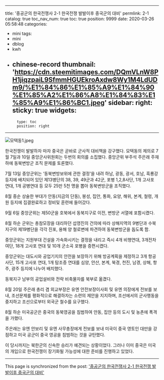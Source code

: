 
---
title: '중공군의 한국전쟁사 2-1 한국전쟁 발발이후 중국군의 대비'
permlink: 2-1
catalog: true
toc_nav_num: true
toc: true
position: 9999
date: 2020-03-26 05:58:48
categories:
- mini
tags:
- mini
- dblog
- kwh
- chinese-record
thumbnail: 'https://cdn.steemitimages.com/DQmVLnW8PH1jiqzpaiL9SfmmHGUEkroAxdw8Wy1M4LdUDm9/%E1%84%86%E1%85%A9%E1%84%90%E1%85%A2%E1%86%A8%E1%84%83%E1%85%A9%E1%86%BC1.jpeg'
sidebar:
    right:
        sticky: true
widgets:
    -
        type: toc
        position: right
---


![모택동1.jpeg](https://cdn.steemitimages.com/DQmVLnW8PH1jiqzpaiL9SfmmHGUEkroAxdw8Wy1M4LdUDm9/%E1%84%86%E1%85%A9%E1%84%90%E1%85%A2%E1%86%A8%E1%84%83%E1%85%A9%E1%86%BC1.jpeg)


한국전쟁이 발발하자 마자 중국은 곧바로 군사적 대비책을 강구했다. 모택동의 제의로 7월 7일과 10일 중앙군사위원회는 두번의 회의를 소집했다. 중앙군위 부주석 주은래 주재하에 동북변방군 조직 문제를 토론했다. 

7월 13일 중앙군위는 ‘동북변방보위에 관한 결정’을 내려 하남, 광동, 광서, 호남, 흑룡강 등지에 배치되어 있던 제13병단의 38, 39, 49군과 42군, 포병 1,2,8사단, 1개 고사포 연대, 1개 공병연대 등 모두 25만 5천 명을 뽑아 동북변방군을 조직했다.

8월 중순 상술한 부대가 안동(지금의 단동), 봉성, 집안, 통화, 요양, 해위, 본계, 철령, 개원 등지에 집결완료하고 정비및 훈련에 들어갔다. 

9월 6일 중앙군위는 제50군을 호북에서 동북지구로 이전, 변방군 서열에 포함시켰다. 

8월 하순 군위는 총참모장을 대리하던 섭영진의 건의에 따라 상해지역의 9병단과 수북지구의 제19병단을 각각 진포, 용해 양 철로변에 파견하여 동북변방군을 돕도록 함. 

중앙군위는 지원부대 건설을 가속화시키는 결정을 내리고 즉시 4개 비행연대, 3개전차여단, 18개 고사포 연대 및 10개 군소곡 포병을 증편시켰다. 

중앙군위는 대도시와 공업기지의 안전을 보장하기 위해 방공계획을 제정하고 3개 항공사단, 15개 고사포 연대, 1개 탐조증 연대를 심양, 안산, 본계, 북경, 천진, 남경, 상해, 항주, 광주 등지에 나누어 배치했다. 

동북지구 남부의 공업설비와 전략 비축물자를 북부로 옮겼다. 

8월 20일 주은래 총리 겸 외교부장은 유엔 안전보장이사회 및 유엔 의장에게 전보를 보내, 조선문제를 평화적으로 해결하자는 소련의 제안을 지지하며, 조선에서의 군사행동을 중지하고 조선으로부터 외국군 철수를 요구했다. 

8월 하순 미국공군은 중국의 동북영공을 침범하여 안동, 집안 등의 도시 및 농촌에 폭격을 가했다. 

주은래는 유엔 안보리 및 유엔 사무총장에게 전보를 보내 미국이 중국 영토인 대만을 강점하고 미국 공군이 중국 영공을 침범하는 것을 규탄했다. 


이 당시까지는 북한군의 신속한 승리가 예견되는 상황이었다. 그러나 이미 중국은 미국의 개입으로 한국전쟁이 장기화될 가능성에 대한 준비를 진행하고 있었다.

- - -

This page is synchronized from the post: ['중공군의 한국전쟁사 2-1 한국전쟁 발발이후 중국군의 대비'](https://steemit.com/@wisdomandjustice/2-1)
